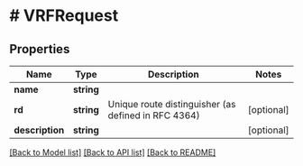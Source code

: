 # # VRFRequest

## Properties

Name | Type | Description | Notes
------------ | ------------- | ------------- | -------------
**name** | **string** |  |
**rd** | **string** | Unique route distinguisher (as defined in RFC 4364) | [optional]
**description** | **string** |  | [optional]

[[Back to Model list]](../../README.md#models) [[Back to API list]](../../README.md#endpoints) [[Back to README]](../../README.md)
